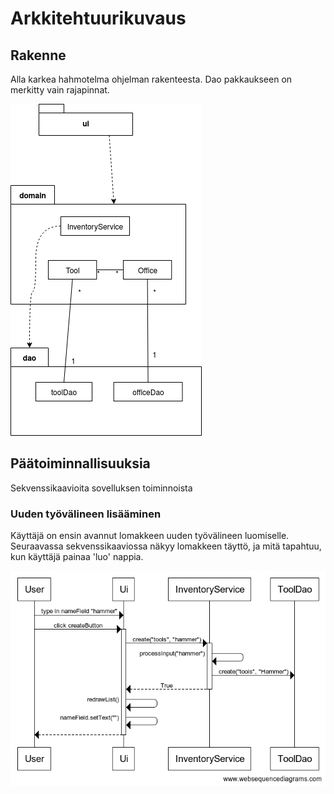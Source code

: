 # Arkkitehtuurikuvaus

## Rakenne
Alla karkea hahmotelma ohjelman rakenteesta. Dao pakkaukseen on merkitty vain rajapinnat.

![rakenne](kuvat/rakenne.png)

## Päätoiminnallisuuksia
Sekvenssikaavioita sovelluksen toiminnoista

### Uuden työvälineen lisääminen
Käyttäjä on ensin avannut lomakkeen uuden työvälineen luomiselle. Seuraavassa sekvenssikaaviossa näkyy lomakkeen täyttö, ja mitä tapahtuu, kun käyttäjä painaa 'luo' nappia.

![sekvenssi](kuvat/sekvenssi.png)
